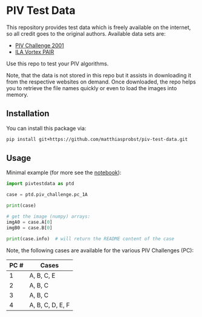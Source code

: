# PIV Test Data

This repository provides test data which is freely available on the internet, so all credit goes to the original
authors. Available data sets are:

* [PIV Challenge 2001](https://www.pivchallenge.org/)
* [ILA Vortex PAIR](https://www.pivtec.com/pivview.html)

Use this repo to test your PIV algorithms.

Note, that the data is not stored in this repo but it assists in downloading it from the respective websites on demand.
Once downloaded, the repo helps you to retrieve the file names quickly or even to load the images into memory.

## Installation

You can install this package via:

```bash
pip install git+https://github.com/matthiasprobst/piv-test-data.git
```

## Usage

Minimal example (for more see the [notebook](notebooks/usage.ipynb)):

```python
import pivtestdata as ptd

case = ptd.piv_challenge.pc_1A

print(case)

# get the image (numpy) arrays:
imgA0 = case.A[0]
imgB0 = case.B[0]

print(case.info)  # will return the README content of the case
```

Note, the following cases are available for the various PIV Challenges (PC):

PC # | Cases
--- | ---
1 | A, B, C, E
2 | A, B, C
3 | A, B, C
4 | A, B, C, D, E, F